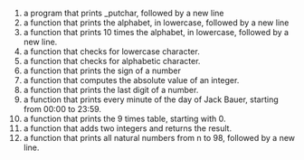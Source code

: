 1. a program that prints _putchar, followed by a new line
2. a function that prints the alphabet, in lowercase, followed by a new line
3. a function that prints 10 times the alphabet, in lowercase, followed by a new line.
4. a function that checks for lowercase character.
5. a function that checks for alphabetic character.
6. a function that prints the sign of a number
7.  a function that computes the absolute value of an integer.
8. a function that prints the last digit of a number.
9. a function that prints every minute of the day of Jack Bauer, starting from 00:00 to 23:59.
10.  a function that prints the 9 times table, starting with 0.
11. a function that adds two integers and returns the result.
12.  a function that prints all natural numbers from n to 98, followed by a new line.

